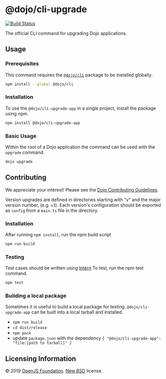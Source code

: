 # @dojo/cli-upgrade

[![Build Status](https://travis-ci.org/dojo/cli-upgrade-app.svg?branch=master)](https://travis-ci.org/dojo/cli-upgrade-app)

The official CLI command for upgrading Dojo applications.

## Usage
### Prerequisites
This command requires the [`@dojo/cli`](https://github.com/dojo/cli) package to be installed globally.

```bash
npm install --global @dojo/cli
```

### Installation
To use the `@dojo/cli-upgrade-app` in a single project, install the package using npm.

```bash
npm install @dojo/cli-upgrade-app
```

### Basic Usage
Within the root of a Dojo application the command can be used with the `upgrade` command.

```bash
dojo upgrade
```

## Contributing

We appreciate your interest!  Please see the [Dojo Contributing Guidelines](https://github.com/dojo/framework/blob/master/CONTRIBUTING.md).

Version upgrades are defined in directories starting with "v" and the major version number, (e.g. `v3`). Each version's configuration should be exported as `config` from a `main.ts` file in the directory.

### Installation
After running `npm install`, run the npm build script
```bash
npm run build
```

### Testing
Test cases should be written using [Intern](https://theintern.io/)
To test, run the npm test command.
```bash
npm test
```

### Building a local package

Sometimes it is useful to build a local package for testing. `@dojo/cli-upgrade-app` can be built into a local tarball and installed.

* `npm run build`
* `cd dist/release`
* `npm pack`
* update `package.json` with the dependency `{ "@dojo/cli-upgrade-app": "file:[path to tarball]" }`

## Licensing Information

© 2019 [OpenJS Foundation](https://openjsf.org). [New BSD](http://opensource.org/licenses/BSD-3-Clause) license.
